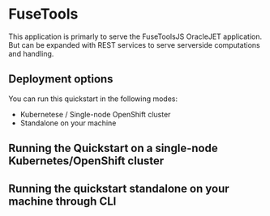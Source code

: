 # FuseTools

This application is primarly to serve the FuseToolsJS OracleJET application.
But can be expanded with REST services to serve serverside computations and handling. 

## Deployment options

You can run this quickstart in the following modes:

* Kubernetese / Single-node OpenShift cluster
* Standalone on your machine


## Running the Quickstart on a single-node Kubernetes/OpenShift cluster


## Running the quickstart standalone on your machine through CLI

